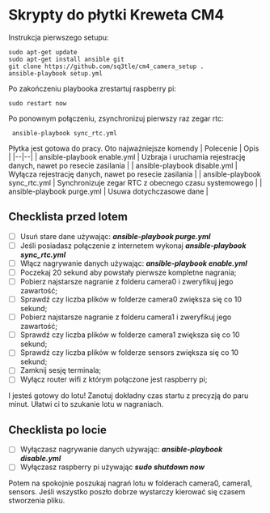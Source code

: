 # Skrypty do płytki Kreweta CM4

Instrukcja pierwszego setupu:

    sudo apt-get update
    sudo apt-get install ansible git
    git clone https://github.com/sq3tle/cm4_camera_setup .
    ansible-playbook setup.yml
    
Po zakończeniu playbooka zrestartuj raspberry pi:

    sudo restart now
Po ponownym połączeniu, zsynchronizuj pierwszy raz zegar rtc:

     ansible-playbook sync_rtc.yml

Płytka jest gotowa do pracy. Oto najważniejsze komendy
| Polecenie | Opis |
|--|--|
| ansible-playbook enable.yml | Uzbraja i uruchamia rejestrację danych, nawet po resecie zasilania |
| ansible-playbook disable.yml | Wyłącza rejestrację danych, nawet po resecie zasilania  |
| ansible-playbook sync_rtc.yml | Synchronizuje zegar RTC z obecnego czasu systemowego   |
| ansible-playbook purge.yml | Usuwa dotychczasowe dane  |

## Checklista przed lotem

 - [ ] Usuń stare dane używając: ***ansible-playbook purge.yml***
 - [ ] Jeśli posiadasz połączenie z internetem wykonaj ***ansible-playbook sync_rtc.yml***
 - [ ] Włącz nagrywanie danych używając: ***ansible-playbook enable.yml***
 - [ ] Poczekaj 20 sekund aby powstały pierwsze kompletne nagrania;
 - [ ] Pobierz najstarsze nagranie z folderu camera0 i zweryfikuj jego zawartość;
 - [ ] Sprawdź czy liczba plików w folderze camera0 zwiększa się co 10 sekund;
 - [ ] Pobierz najstarsze nagranie z folderu camera1 i zweryfikuj jego zawartość;
 - [ ] Sprawdź czy liczba plików w folderze camera1 zwiększa się co 10 sekund;
 - [ ] Sprawdź czy liczba plików w folderze sensors zwiększa się co 10 sekund;
 - [ ] Zamknij sesję terminala;
 - [ ] Wyłącz router wifi z którym połączone jest raspberry pi;
 
 I jesteś gotowy do lotu! Zanotuj dokładny czas startu z precyzją do paru minut. Ułatwi ci to szukanie lotu w nagraniach.

## Checklista po locie
 - [ ] Wyłączasz nagrywanie danych używając: ***ansible-playbook disable.yml***
 - [ ] Wyłączasz raspberry pi używając ***sudo shutdown now***

Potem na spokojnie poszukaj nagrań lotu w folderach camera0, camera1, sensors. Jeśli wszystko poszło dobrze wystarczy kierować się czasem stworzenia pliku. 
